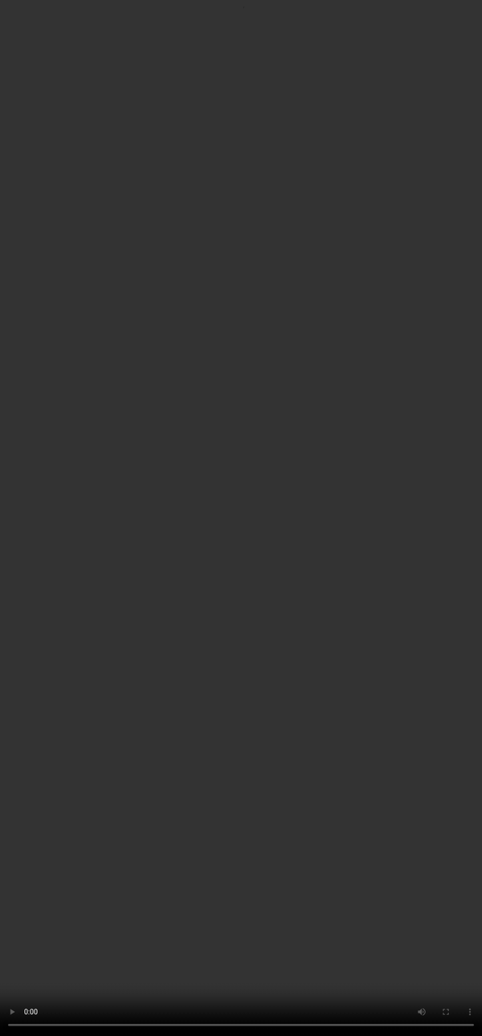 # Why do models need to retrieve information?

<video src="${PRIVATE_VIDEO_INTRO}" frameborder="0" allowfullscreen style="position: absolute; top: 0; left: 0; width: 100%; height: 100%; border: none; object-fit: cover;" controls="" controlslist="nodownload nofullscreen" style="width: 100%" />

Imagine you ask the model to give you information about climate change and policies implemented to mitigate the same, and it responds by giving you either generic answers or information from 2020 that is not relevant anymore! For the model to provide you the latest data, it needs to be trained to access the latest and the most relevant data first. We’ll cover more on how to do this in the following sections.

Therefore, models trained in retrieving information provide high-quality responses that are accurate, evidence-based, and can incorporate updated information in its responses, making them relevant and useful. Most LLMs are trained with static datasets that are outdated or incomplete. RAG training bridges the gap between static data and dynamic, real-time information retrieval, making it a powerful and scalable solution for building intelligent applications.

<span style="color:#364BC9">Take a short quiz below and test your current understanding of RAG:</span>

<div style="margin: 20px;">
  <a
    href="https://app.soulhq.ai/"
    target="_blank"
    rel="noopener noreferrer"
    style="display: inline-block; padding: 12px 20px; background-color: #364BC9; 
color: white; text-decoration: none; border-radius: 8px; font-size: 16px; 
font-weight: bold; text-align: center; box-shadow: 0px 4px 6px rgba(0, 0, 0, 0.1); 
transition: background-color 0.3s ease;"
  >
    Take the Quiz Here
  </a>
</div>